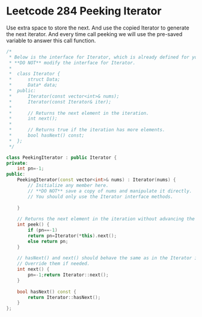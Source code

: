 # Leetcode 284 Peeking Iterator

Use extra space to store the next. And use the copied Iterator to generate the next iterator.
And every time call peeking we will use the pre-saved variable to answer this call function.
```cpp
/*
 * Below is the interface for Iterator, which is already defined for you.
 * **DO NOT** modify the interface for Iterator.
 *
 *  class Iterator {
 *		struct Data;
 * 		Data* data;
 *  public:
 *		Iterator(const vector<int>& nums);
 * 		Iterator(const Iterator& iter);
 *
 * 		// Returns the next element in the iteration.
 *		int next();
 *
 *		// Returns true if the iteration has more elements.
 *		bool hasNext() const;
 *	};
 */

class PeekingIterator : public Iterator {
private:
    int pn=-1;
public:
	PeekingIterator(const vector<int>& nums) : Iterator(nums) {
	    // Initialize any member here.
	    // **DO NOT** save a copy of nums and manipulate it directly.
	    // You should only use the Iterator interface methods.
	    
	}
	
    // Returns the next element in the iteration without advancing the iterator.
	int peek() {
        if (pn==-1)
        return pn=Iterator(*this).next();   
        else return pn;
	}
	
	// hasNext() and next() should behave the same as in the Iterator interface.
	// Override them if needed.
	int next() {
	    pn=-1;return Iterator::next();   
	}
	
	bool hasNext() const {
	    return Iterator::hasNext();
	}
};
```
